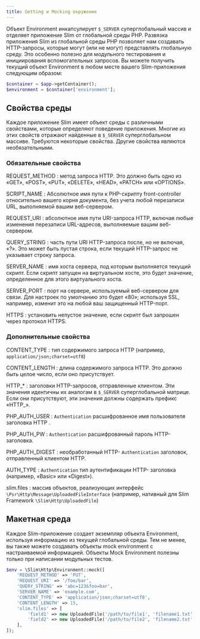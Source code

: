 ```yaml
---
title: Getting и Mocking окружение
---
```


Объект Environment инкапсулирует `$_SERVER` суперглобальный массив и отделяет приложение Slim от глобальной среды PHP. 
Развязка приложения Slim из глобальной среды PHP позволяет нам создавать HTTP-запросы, которые могут (или не могут) 
представлять глобальную среду. Это особенно полезно для модульного тестирования и инициирования вспомогательных запросов. 
Вы можете получить текущий объект Environment в любом месте вашего Slim-приложения следующим образом:

```php
$container = $app->getContainer();
$environment = $container['environment'];
```

## Свойства среды
Каждое приложение Slim имеет объект среды с различными свойствами, которые определяют поведение приложения. 
Многие из этих свойств отражают найденные в `$_SERVER` суперглобальном массиве. Требуются некоторые свойства. 
Другие свойства являются необязательными.

### Обязательные свойства

REQUEST_METHOD
:   метод запроса HTTP. Это должно быть одно из «GET», «POST», «PUT», «DELETE», «HEAD», «PATCH» или «OPTIONS».

SCRIPT_NAME
:   Абсолютное имя пути к PHP-скрипту front-controller относительно вашего корня документа, без учета любой перезаписи URL, выполняемой вашим веб-сервером.

REQUEST_URI
:   абсолютное имя пути URI-запроса HTTP, включая любые изменения перезаписи URL-адресов, выполняемые вашим веб-сервером.

QUERY_STRING
:    часть пути URI HTTP-запроса после, но не включая, «?». Это может быть пустая строка, если текущий HTTP-запрос не указывает строку запроса.

SERVER_NAME
:   имя хоста сервера, под которым выполняется текущий скрипт. Если скрипт запущен на виртуальном хосте, это будет значение, определенное для этого виртуального хоста.

SERVER_PORT
:   порт на сервере, используемый веб-сервером для связи. Для настроек по умолчанию это будет «80»; используя SSL, например, изменит это на любой ваш защищенный HTTP-порт.

HTTPS
:   установить непустое значение, если скрипт был запрошен через протокол HTTPS.

### Дополнительные свойства

CONTENT_TYPE
:   тип содержимого запроса HTTP (например, `application/json;charset=utf8`)

CONTENT_LENGTH
:   длина содержимого запроса HTTP. Это должно быть целое число, если оно присутствует.

HTTP_*
:   заголовки HTTP-запросов, отправленные клиентом. Эти значения идентичны их аналогам в `$_SERVER` суперглобальной матрице. Если они присутствуют, эти значения должны содержать префикс «HTTP_».  

PHP_AUTH_USER
:   `Authentication` расшифрованное имя пользователя заголовка HTTP .

PHP_AUTH_PW
:   `Authentication` расшифрованный пароль HTTP- заголовка.

PHP_AUTH_DIGEST
:   необработанный HTTP- `Authentication` заголовок, отправленный клиентом HTTP.

AUTH_TYPE
:   `Authentication` тип аутентификации HTTP- заголовка (например, «Basic» или «Digest»).

slim.files
:   массив объектов, реализующих интерфейс `\Psr\Http\Message\UploadedFileInterface` 
    (например, нативный для Slim Framework `\Slim\Http\UploadedFile`)
                              

## Макетная среда

Каждое Slim-приложение создает экземпляр объекта Environment, используя информацию из текущей глобальной среды. 
Тем не менее, вы также можете создавать объекты mock environment с настраиваемой информацией. Объекты Mock Environment 
полезны только при написании модульных тестов.

```php
$env = \Slim\Http\Environment::mock([
    'REQUEST_METHOD' => 'PUT',
    'REQUEST_URI' => '/foo/bar',
    'QUERY_STRING' => 'abc=123&foo=bar',
    'SERVER_NAME' => 'example.com',
    'CONTENT_TYPE' => 'application/json;charset=utf8',
    'CONTENT_LENGTH' => 15,
    'slim.files' => [
        'field1' => new UploadedFile('/path/to/file1', 'filename1.txt', 'text/plain', filesize('/path/to/file1')),
        'field2' => new UploadedFile('/path/to/file2', 'filename2.txt', 'text/plain', filesize('/path/to/file2')),
    ],
]);
```